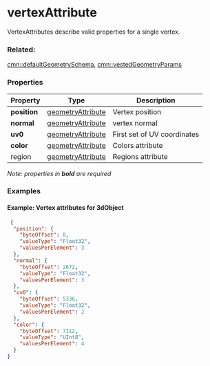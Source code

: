 # vertexAttribute

VertexAttributes describe valid properties for a single vertex.

### Related:

[cmn::defaultGeometrySchema](defaultGeometrySchema.cmn.md), [cmn::vestedGeometryParams](vestedGeometryParams.cmn.md)
### Properties

| Property | Type | Description |
| --- | --- | --- |
| **position** | [geometryAttribute](geometryAttribute.cmn.md) | Vertex position |
| **normal** | [geometryAttribute](geometryAttribute.cmn.md) | vertex normal |
| **uv0** | [geometryAttribute](geometryAttribute.cmn.md) | First set of UV coordinates |
| **color** | [geometryAttribute](geometryAttribute.cmn.md) | Colors attribute |
| region | [geometryAttribute](geometryAttribute.cmn.md) | Regions attribute |

*Note: properties in **bold** are required*

### Examples 

#### Example: Vertex attributes for 3dObject 

```json
 {
  "position": {
    "byteOffset": 8,
    "valueType": "Float32",
    "valuesPerElement": 3
  },
  "normal": {
    "byteOffset": 2672,
    "valueType": "Float32",
    "valuesPerElement": 3
  },
  "uv0": {
    "byteOffset": 5336,
    "valueType": "Float32",
    "valuesPerElement": 2
  },
  "color": {
    "byteOffset": 7112,
    "valueType": "UInt8",
    "valuesPerElement": 4
  }
} 
```

